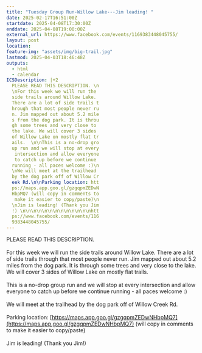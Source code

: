 ```yaml
---
title: "Tuesday Group Run-Willow Lake---Jim leading! "
date: 2025-02-17T16:51:00Z
startdate: 2025-04-08T17:30:00Z
enddate: 2025-04-08T19:00:00Z
external_url: https://www.facebook.com/events/1169383448045755/
layout: post
location: 
feature-img: "assets/img/big-trail.jpg"
lastmod: 2025-04-03T18:46:48Z
outputs:
  - html
  - calendar
ICSDescription: |+2
  PLEASE READ THIS DESCRIPTION. \n  \nFor this week we will run the   side trails around Willow Lake.   There are a lot of side trails t  hrough that most people never ru  n. Jim mapped out about 5.2 mile  s from the dog park. It is throu  gh some trees and very close to   the lake. We will cover 3 sides   of Willow Lake on mostly flat tr  ails.  \n\nThis is a no-drop gro  up run and we will stop at every   intersection and allow everyone   to catch up before we continue   running - all paces welcome :)\n  \nWe will meet at the trailhead   by the dog park off of Willow Cr  eek Rd.\n\nParking location: htt  ps://maps.app.goo.gl/gzgqpmZEDwN  HbpMQ7 (will copy in comments to   make it easier to copy/paste)\n  \nJim is leading! (Thank you Jim  !) \n\n\n\n\n\n\n\n\n\n\n\n\nhtt  ps://www.facebook.com/events/116  9383448045755/
---
```


PLEASE READ THIS DESCRIPTION. <br>
  <br>
  For this week we will run the side trails around Willow Lake. There are a lot of side trails through that most people never run. Jim mapped out about 5.2 miles from the dog park. It is through some trees and very close to the lake. We will cover 3 sides of Willow Lake on mostly flat trails.  <br>
  <br>
  This is a no-drop group run and we will stop at every intersection and allow everyone to catch up before we continue running - all paces welcome &#58;)<br>
  <br>
  We will meet at the trailhead by the dog park off of Willow Creek Rd.<br>
  <br>
  Parking location&#58; [https://maps.app.goo.gl/gzgqpmZEDwNHbpMQ7](https://maps.app.goo.gl/gzgqpmZEDwNHbpMQ7) (will copy in comments to make it easier to copy/paste)<br>
  <br>
  Jim is leading! (Thank you Jim!) <br>
  <br>
  <br>
  <br>
  <br>
  <br>
  <br>
  <br>
  <br>
  <br>
  <br>
  <br>
  <br>
  
